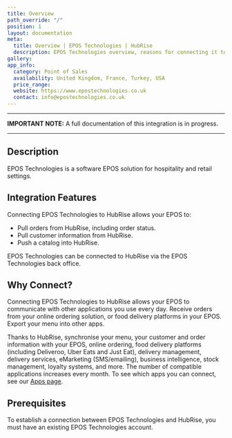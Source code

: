 ```yaml
---
title: Overview
path_override: "/"
position: 1
layout: documentation
meta:
  title: Overview | EPOS Technologies | HubRise
  description: EPOS Technologies overview, reasons for connecting it to HubRise and summary of integrated features. Synchronise data between your EPOS and your apps.
gallery:
app_info:
  category: Point of Sales
  availability: United Kingdom, France, Turkey, USA
  price_range:
  website: https://www.epostechnologies.co.uk
  contact: info@epostechnologies.co.uk
---
```


---

**IMPORTANT NOTE:** A full documentation of this integration is in progress.

---

## Description

EPOS Technologies is a software EPOS solution for hospitality and retail settings.

## Integration Features

Connecting EPOS Technologies to HubRise allows your EPOS to:

- Pull orders from HubRise, including order status.
- Pull customer information from HubRise.
- Push a catalog into HubRise.

EPOS Technologies can be connected to HubRise via the EPOS Technologies back office.

## Why Connect?

Connecting EPOS Technologies to HubRise allows your EPOS to communicate with other applications you use every day. Receive orders from your online ordering solution, or food delivery platforms in your EPOS. Export your menu into other apps.

Thanks to HubRise, synchronise your menu, your customer and order information with your EPOS, online ordering, food delivery platforms (including Deliveroo, Uber Eats and Just Eat), delivery management, delivery services, eMarketing (SMS/emailing), business intelligence, stock management, loyalty systems, and more. The number of compatible applications increases every month. To see which apps you can connect, see our [Apps page](/apps).

## Prerequisites

To establish a connection between EPOS Technologies and HubRise, you must have an existing EPOS Technologies account.
